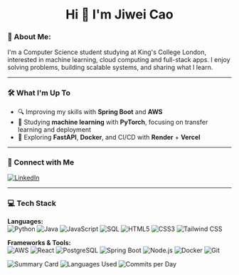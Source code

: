 <!-- README.md -->

<h1 align="center">Hi 👋 I'm Jiwei Cao</h1>

### 🧠 About Me:

I'm a Computer Science student studying at King's College London, interested in machine learning, cloud computing and full-stack apps. I enjoy solving problems, building scalable systems, and sharing what I learn.

---

### 🛠 What I'm Up To

- 🔍 Improving my skills with **Spring Boot** and **AWS**
- 🧠 Studying **machine learning** with **PyTorch**, focusing on transfer learning and deployment
- 🧪 Exploring **FastAPI**, **Docker**, and CI/CD with **Render** + **Vercel**

---

### 💼 Connect with Me

[![LinkedIn](https://img.shields.io/badge/LinkedIn-blue?logo=linkedin&style=flat&logoColor=white)](https://www.linkedin.com/in/jiwei-cao-a89924294)

---

### 💻 Tech Stack

**Languages:**  
![Python](https://img.shields.io/badge/Python-3776AB?style=for-the-badge&logo=python&logoColor=white)
![Java](https://img.shields.io/badge/Java-007396?style=for-the-badge&logo=java&logoColor=white)
![JavaScript](https://img.shields.io/badge/JavaScript-F7DF1E?style=for-the-badge&logo=javascript&logoColor=black)
![SQL](https://img.shields.io/badge/SQL-336791?style=for-the-badge&logo=postgresql&logoColor=white)
![HTML5](https://img.shields.io/badge/HTML5-E34F26?style=for-the-badge&logo=html5&logoColor=white)
![CSS3](https://img.shields.io/badge/CSS3-1572B6?style=for-the-badge&logo=css3&logoColor=white)
![Tailwind CSS](https://img.shields.io/badge/Tailwind%20CSS-38B2AC?style=for-the-badge&logo=tailwindcss&logoColor=white)

**Frameworks & Tools:**  
![AWS](https://img.shields.io/badge/AWS-232F3E?style=for-the-badge&logo=amazon-aws&logoColor=white)
![React](https://img.shields.io/badge/React-20232A?style=for-the-badge&logo=react&logoColor=61DAFB)
![PostgreSQL](https://img.shields.io/badge/PostgreSQL-4169E1?style=for-the-badge&logo=postgresql&logoColor=white)
![Spring Boot](https://img.shields.io/badge/Spring%20Boot-6DB33F?style=for-the-badge&logo=springboot&logoColor=white)
![Node.js](https://img.shields.io/badge/Node.js-339933?style=for-the-badge&logo=nodedotjs&logoColor=white)
![Docker](https://img.shields.io/badge/Docker-2496ED?style=for-the-badge&logo=docker&logoColor=white)
![Git](https://img.shields.io/badge/Git-F05032?style=for-the-badge&logo=git&logoColor=white)

![Summary Card](https://github-profile-summary-cards.vercel.app/api/cards/profile-details?username=Jiwei-Cao&theme=github_dark)
![Languages Used](https://github-profile-summary-cards.vercel.app/api/cards/most-commit-language?username=Jiwei-Cao&theme=github_dark)
![Commits per Day](https://github-profile-summary-cards.vercel.app/api/cards/productive-time?username=Jiwei-Cao&theme=github_dark)
